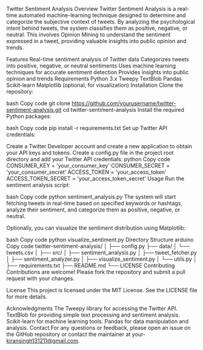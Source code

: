 Twitter Sentiment Analysis Overview Twitter Sentiment Analysis is a real-time automated machine-learning technique designed to determine and categorize the subjective context of tweets. By analyzing the psychological intent behind tweets, the system classifies them as positive, negative, or neutral. This involves Opinion Mining to understand the sentiment expressed in a tweet, providing valuable insights into public opinion and trends.

Features Real-time sentiment analysis of Twitter data Categorizes tweets into positive, negative, or neutral sentiments Uses machine learning techniques for accurate sentiment detection Provides insights into public opinion and trends Requirements Python 3.x Tweepy TextBlob Pandas Scikit-learn Matplotlib (optional, for visualization) Installation Clone the repository:

bash Copy code git clone https://github.com/yourusername/twitter-sentiment-analysis.git cd twitter-sentiment-analysis Install the required Python packages:

bash Copy code pip install -r requirements.txt Set up Twitter API credentials:

Create a Twitter Developer account and create a new application to obtain your API keys and tokens. Create a config.py file in the project root directory and add your Twitter API credentials: python Copy code CONSUMER_KEY = 'your_consumer_key' CONSUMER_SECRET = 'your_consumer_secret' ACCESS_TOKEN = 'your_access_token' ACCESS_TOKEN_SECRET = 'your_access_token_secret' Usage Run the sentiment analysis script:

bash Copy code python sentiment_analysis.py The system will start fetching tweets in real-time based on specified keywords or hashtags, analyze their sentiment, and categorize them as positive, negative, or neutral.

Optionally, you can visualize the sentiment distribution using Matplotlib:

bash Copy code python visualize_sentiment.py Directory Structure arduino Copy code twitter-sentiment-analysis/ │ ├── config.py ├── data/ │ └── tweets.csv │ ├── src/ │ ├── sentiment_analysis.py │ ├── tweet_fetcher.py │ ├── sentiment_analyzer.py │ ├── visualize_sentiment.py │ └── utils.py │ ├── requirements.txt ├── README.md └── LICENSE Contributing Contributions are welcome! Please fork the repository and submit a pull request with your changes.

License This project is licensed under the MIT License. See the LICENSE file for more details.

Acknowledgments The Tweepy library for accessing the Twitter API. TextBlob for providing simple text processing and sentiment analysis. Scikit-learn for machine learning tools. Pandas for data manipulation and analysis. Contact For any questions or feedback, please open an issue on the GitHub repository or contact the maintainer at your- kiransingh131211@gmail.com.
